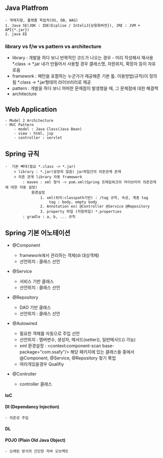 ## Java Platfrom
	- 객체지향, 플랫폼 독립적(OS, DB, WAS)
	1. Java SE(JDK : IDE(Ecplise / InteliJ{상용화버전}), JRE : JVM + API{*.jar})
	2. java EE

### library vs f/w vs pattern vs architecture
- library : 개발을 하다 보니 반복적인 코드가 나오는 경우 - 미리 작성해서 재사용 *.class -> *.jar
			내가 만들어서 사용할 경우 클래스명, 자원위치, 확장자 등이 자유로움
- framework : 패턴을 포함하는 누군가가 제공해준 기본 틀. 이용방법(규칙)이 정의됨 *.class -> *.jar형태의 라이브러리로 제공
- pattern : 개발을 하다 보니 어떠한 문제점이 발생했을 때, 그 문제점에 대한 해결책
- architecture

## Web Application
	- Model 2 Architecture
	- MVC Pattern
		- model : Java Class(Java Bean)
		- view : html, jsp
		- controller : servlet

## Spring 규칙
	-  기본 뼈대(필요 *.class -> *.jar)
		> library : *.jar(굉장히 많음) jar파일간의 의존관계 존재
		> 의존 관계 library 자동 framework
			: maven : xml 형식 -> pom.xml(Spring 프레임워크의 라이브러리 의존관계에 대한 자동 설정)
				환경설정
					1. xml(위치:classpath기반) : /tag 규칙, 속성, 계층 tag
						tag : body, empty body
					2. Annotation ex) @Controller @Service @Repository
					3. property 파일 (자원파일) *.properties
			: gradle : a, b, ... 규칙

## Spring 기본 어노테이션
- @Component
	- framework에서 관리하는 객체(di 대상객체)
	- 선언위치 : 클래스 선언

- @Service
	- 서비스 기반 클래스
	- 선언위치 : 클래스 선언

- @Repository
	- DAO 기반 클래스
	- 선언위치 : 클래스 선언

- @Autowired
	- 필요한 객체를 자동으로 주입 선언
	- 선언위치 : 멤버변수, 생성자, 메서드(setter(), 일반메서드() 가능)
	- xml 환경설정 : 
		<context:component-scan base-package="com.ssafy"/>
		해당 패키지에 있는 클래스들 중에서 @Component, @Service, @Repository 찾기 룩업
	- 여러개있을경우 Qualifiy

- @Controller
	- controller 클래스

#### IoC

#### DI (Dependancy Injection)
	- 의존성 주입
	
#### DL

#### POJO (Plain Old Java Object)
	- 오래된 방식의 간단한 자바 오브젝트